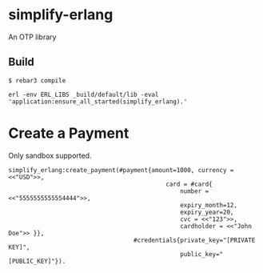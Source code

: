simplify-erlang
=====

An OTP library

Build
-----

    $ rebar3 compile




```
erl -env ERL_LIBS _build/default/lib -eval 'application:ensure_all_started(simplify_erlang).'
```


# Create a Payment

Only sandbox supported.

```
simplify_erlang:create_payment(#payment{amount=1000, currency = <<"USD">>,
                                            card = #card{
                                                number = <<"5555555555554444">>,
                                                expiry_month=12,
                                                expiry_year=20,
                                                cvc = <<"123">>,
                                                cardholder = <<"John Doe">> }},
                                   #credentials{private_key="[PRIVATE KEY]",
                                                public_key="[PUBLIC_KEY]"}).
```
